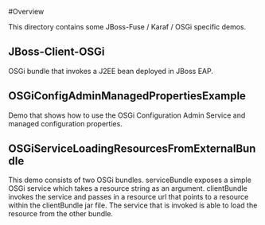 #Overview

This directory contains some JBoss-Fuse / Karaf / OSGi specific demos.

## JBoss-Client-OSGi
OSGi bundle that invokes a J2EE bean deployed in JBoss EAP.
 
## OSGiConfigAdminManagedPropertiesExample
Demo that shows how to use the OSGi Configuration Admin Service and managed configuration properties.

## OSGiServiceLoadingResourcesFromExternalBundle
This demo consists of two OSGi bundles. 
serviceBundle exposes a simple OSGi service which takes a resource string as an argument.
clientBundle invokes the service and passes in a resource url that points to a resource within 
the clientBundle jar file. 
The service that is invoked is able to load the resource from the other bundle.



